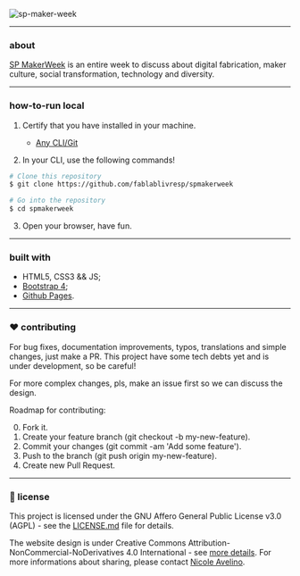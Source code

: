 ![sp-maker-week](https://scontent.fcgh4-1.fna.fbcdn.net/v/t1.0-9/40457549_206369736753721_5084661135756492800_n.png?_nc_cat=0&_nc_eui2=AeEcsuCFc2YfPjUTUxhBD9MbDkDsvG88bzPcJYgHuO6pk53SK7BrhoVGnP7x18VWODzArCMpRmX4tcTg9MkpelpxPsPWTwZ2tWeuIwu6_UF98w&oh=7ebb41a1d752c123fbd1a5f8d1bd6894&oe=5C2D9EB9)

---

### about 

[SP MakerWeek](https://fablablivresp.github.io/spmakerweek) is an entire week to discuss about digital fabrication, maker culture, social transformation, technology and diversity.

---

### how-to-run local

1. Certify that you have installed in your machine.
	- [Any CLI/Git](https://git-for-windows.github.io/)

2. In your CLI, use the following commands!

```bash
# Clone this repository
$ git clone https://github.com/fablablivresp/spmakerweek

# Go into the repository
$ cd spmakerweek

```

3. Open your browser, have fun.

---

### built with

- HTML5, CSS3 && JS;
- [Bootstrap 4](https://getbootstrap.com/);
- [Github Pages](https://pages.github.com/).

---

### :hearts: contributing

For bug fixes, documentation improvements, typos, translations and simple changes, just make a PR. This project have some tech debts yet and is under development, so be careful! <br/>

For more complex changes, pls, make an issue first so we can discuss the design. <br/>

Roadmap for contributing: </br>

0. Fork it.
1. Create your feature branch (git checkout -b my-new-feature).
2. Commit your changes (git commit -am 'Add some feature').
3. Push to the branch (git push origin my-new-feature).
4. Create new Pull Request.

---

### :page_facing_up: license 

This project is licensed under the GNU Affero General Public License v3.0 (AGPL) - see the [LICENSE.md](https://github.com/fablablivresp/spmakerweekblob/master/LICENSE) file for details. </br>

The website design is under Creative Commons Attribution-NonCommercial-NoDerivatives 4.0 International - see [more details](https://creativecommons.org/licenses/by-nc-nd/4.0/legalcode). For more informations about sharing, please contact [Nicole Avelino](https://www.behance.net/NicoleAvelino).